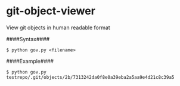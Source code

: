 git-object-viewer
=================

View git objects in human readable format



####Syntax####
```
$ python gov.py <filename>
```

####Example####
```
$ python gov.py testrepo/.git/objects/2b/7313242da0f8e0a39eba2a5aa9e4d21c8c39a5
```
